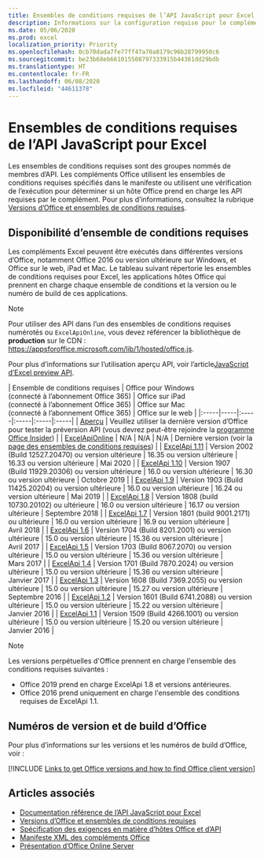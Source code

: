 ```yaml
---
title: Ensembles de conditions requises de l’API JavaScript pour Excel
description: Informations sur la configuration requise pour le complément Office sur les builds Excel.
ms.date: 05/06/2020
ms.prod: excel
localization_priority: Priority
ms.openlocfilehash: 0cb70dada7fe77ff47a70a8179c96b28799950c6
ms.sourcegitcommit: be23b68eb661015508797333915b44381dd29bdb
ms.translationtype: HT
ms.contentlocale: fr-FR
ms.lasthandoff: 06/08/2020
ms.locfileid: "44611378"
---
```

# <a name="excel-javascript-api-requirement-sets"></a>Ensembles de conditions requises de l’API JavaScript pour Excel

Les ensembles de conditions requises sont des groupes nommés de membres d’API. Les compléments Office utilisent les ensembles de conditions requises spécifiés dans le manifeste ou utilisent une vérification de l’exécution pour déterminer si un hôte Office prend en charge les API requises par le complément. Pour plus d’informations, consultez la rubrique [Versions d’Office et ensembles de conditions requises](../../develop/office-versions-and-requirement-sets.md).

## <a name="requirement-set-availability"></a>Disponibilité d’ensemble de conditions requises

Les compléments Excel peuvent être exécutés dans différentes versions d’Office, notamment Office 2016 ou version ultérieure sur Windows, et Office sur le web, iPad et Mac. Le tableau suivant répertorie les ensembles de conditions requises pour Excel, les applications hôtes Office qui prennent en charge chaque ensemble de conditions et la version ou le numéro de build de ces applications.

> [!NOTE]
> Pour utiliser des API dans l’un des ensembles de conditions requises numérotés ou `ExcelApiOnline`, vous devez référencer la bibliothèque de **production** sur le CDN : https://appsforoffice.microsoft.com/lib/1/hosted/office.js.
>
> Pour plus d’informations sur l’utilisation aperçu API, voir l’article[JavaScript d’Excel preview API](excel-preview-apis.md).

|  Ensemble de conditions requises  |  Office pour Windows<br>(connecté à l’abonnement Office 365)  |  Office sur iPad<br>(connecté à l’abonnement Office 365)  |  Office sur Mac<br>(connecté à l’abonnement Office 365)  | Office sur le web |
|:-----|-----|:-----|:-----|:-----|:-----|
| [Aperçu](excel-preview-apis.md)  | Veuillez utiliser la dernière version d’Office pour tester la préversion API (vous devrez peut-être rejoindre la [programme Office Insider](https://insider.office.com)) |
| [ExcelApiOnline](excel-api-online-requirement-set.md) | N/A | N/A | N/A | Dernière version (voir la [page des ensembles de conditions requises](./excel-api-online-requirement-set.md)) |
| [ExcelApi 1.11](excel-api-1-11-requirement-set.md) | Version 2002 (Build 12527.20470) ou version ultérieure | 16.35 ou version ultérieure | 16.33 ou version ultérieure | Mai 2020 |
| [ExcelApi 1.10](excel-api-1-10-requirement-set.md) | Version 1907 (Build 11929.20306) ou version ultérieure | 16.0 ou version ultérieure | 16.30 ou version ultérieure | Octobre 2019 |
| [ExcelApi 1.9](excel-api-1-9-requirement-set.md)  | Version 1903 (Build 11425.20204) ou version ultérieure | 16.0 ou version ultérieure | 16.24 ou version ultérieure | Mai 2019 |
| [ExcelApi 1.8](excel-api-1-8-requirement-set.md)  | Version 1808 (build 10730.20102) ou ultérieure | 16.0 ou version ultérieure | 16.17 ou version ultérieure | Septembre 2018 |
| [ExcelApi 1.7](excel-api-1-7-requirement-set.md)  | Version 1801 (build 9001.2171) ou ultérieure   | 16.0 ou version ultérieure  | 16.9 ou version ultérieure  | Avril 2018 |
| [ExcelApi 1.6](excel-api-1-6-requirement-set.md)  | Version 1704 (Build 8201.2001) ou version ultérieure   | 15.0 ou version ultérieure  | 15.36 ou version ultérieure | Avril 2017 |
| [ExcelApi 1.5](excel-api-1-5-requirement-set.md)  | Version 1703 (Build 8067.2070) ou version ultérieure   | 15.0 ou version ultérieure  | 15.36 ou version ultérieure | Mars 2017 |
| [ExcelApi 1.4](excel-api-1-4-requirement-set.md)  | Version 1701 (Build 7870.2024) ou version ultérieure   | 15.0 ou version ultérieure  | 15.36 ou version ultérieure | Janvier 2017 |
| [ExcelApi 1.3](excel-api-1-3-requirement-set.md)  | Version 1608 (Build 7369.2055) ou version ultérieure   | 15.0 ou version ultérieure | 15.27 ou version ultérieure | Septembre 2016 |
| [ExcelApi 1.2](excel-api-1-2-requirement-set.md)  | Version 1601 (Build 6741.2088) ou version ultérieure   | 15.0 ou version ultérieure | 15.22 ou version ultérieure | Janvier 2016 |
| [ExcelApi 1.1](excel-api-1-1-requirement-set.md)  | Version 1509 (Build 4266.1001) ou version ultérieure   | 15.0 ou version ultérieure | 15.20 ou version ultérieure | Janvier 2016 |

> [!NOTE]
> Les versions perpétuelles d'Office prennent en charge l'ensemble des conditions requises suivantes :
>
> - Office 2019 prend en charge ExcelApi 1.8 et versions antérieures.
> - Office 2016 prend uniquement en charge l'ensemble des conditions requises de ExcelApi 1.1.

## <a name="office-versions-and-build-numbers"></a>Numéros de version et de build d’Office

Pour plus d’informations sur les versions et les numéros de build d’Office, voir :

[!INCLUDE [Links to get Office versions and how to find Office client version](../../includes/links-get-office-versions-builds.md)]

## <a name="see-also"></a>Articles associés

- [Documentation référence de l’API JavaScript pour Excel](/javascript/api/excel)
- [Versions d’Office et ensembles de conditions requises](../../develop/office-versions-and-requirement-sets.md)
- [Spécification des exigences en matière d’hôtes Office et d’API](../../develop/specify-office-hosts-and-api-requirements.md)
- [Manifeste XML des compléments Office](../../develop/add-in-manifests.md)
- [Présentation d’Office Online Server](/officeonlineserver/office-online-server-overview)
